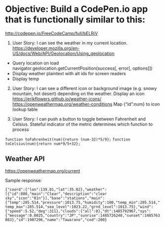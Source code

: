 # Objective: Build a CodePen.io app that is functionally similar to this:
http://codepen.io/FreeCodeCamp/full/bELRjV

1. User Story: I can see the weather in my current location.
https://developer.mozilla.org/en-US/docs/Web/API/Geolocation/Using_geolocation

* Query location on load
navigator.geolocation.getCurrentPosition(success[, error[, options]])
* Display weather plaintext with alt ids for screen readers
* Display temp

2. User Story: I can see a different icon or background image (e.g. snowy mountain, hot desert) depending on the weather.
Display an icon
https://erikflowers.github.io/weather-icons/
https://openweathermap.org/weather-conditions
Map {“id”:num} to icon lookup table


3. User Story: I can push a button to toggle between Fahrenheit and Celsius.
Stateful indicator of the metric determines which function to process

`function toFahrenheit(num){return (num-32)*5/9};`
`function toCelsius(num){return num*9/5+32};`

## Weather API
https://openweathermap.org/current

Sample response:

`{"coord":{"lon":139.01,"lat":35.02},"weather":[{"id":800,"main":"Clear","description":"clear sky","icon":"01n"}],"base":"stations","main":{"temp":285.514,"pressure":1013.75,"humidity":100,"temp_min":285.514,"temp_max":285.514,"sea_level":1023.22,"grnd_level":1013.75},"wind":{"speed":5.52,"deg":311},"clouds":{"all":0},"dt":1485792967,"sys":{"message":0.0025,"country":"JP","sunrise":1485726240,"sunset":1485763863},"id":1907296,"name":"Tawarano","cod":200}`
